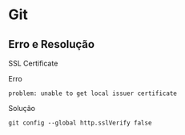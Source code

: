 # Git

## Erro e Resolução

SSL Certificate

Erro

    problem: unable to get local issuer certificate

Solução

    git config --global http.sslVerify false
